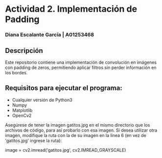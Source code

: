 # Actividad 2. Implementación de Padding
### Diana Escalante García | A01253468

## Descripción
Este repositorio contiene una implementación de convolución en imágenes con padding de zeros, permitiendo aplicar filtros sin perder información en los bordes.

## Requisitos para ejecutar el programa:
- Cualquier versión de Python3
- Numpy
- Matplotlib
- OpenCv2

Asegúrese de tener la imagen gatitos.jpg en el mismo directorio que los archivos de código, para así probarlo con esa imagen. Si desea utilizar otra imagen, modifique la ruta con la de su imagen en la línea 6 (en vez de 'gatitos.jpg' ingrese la ruta):

image = cv2.imread('gatitos.jpg', cv2.IMREAD_GRAYSCALE)
